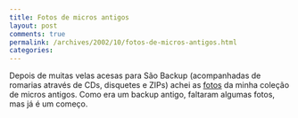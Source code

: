 ```yaml
---
title: Fotos de micros antigos
layout: post
comments: true
permalink: /archives/2002/10/fotos-de-micros-antigos.html
categories:
---
```

Depois de muitas velas acesas para São Backup (acompanhadas de romarias através de CDs, disquetes e ZIPs) achei as <a href=//chester.me/micros.html>fotos</a> da minha coleção de micros antigos. Como era um backup antigo, faltaram algumas fotos, mas já é um começo.
